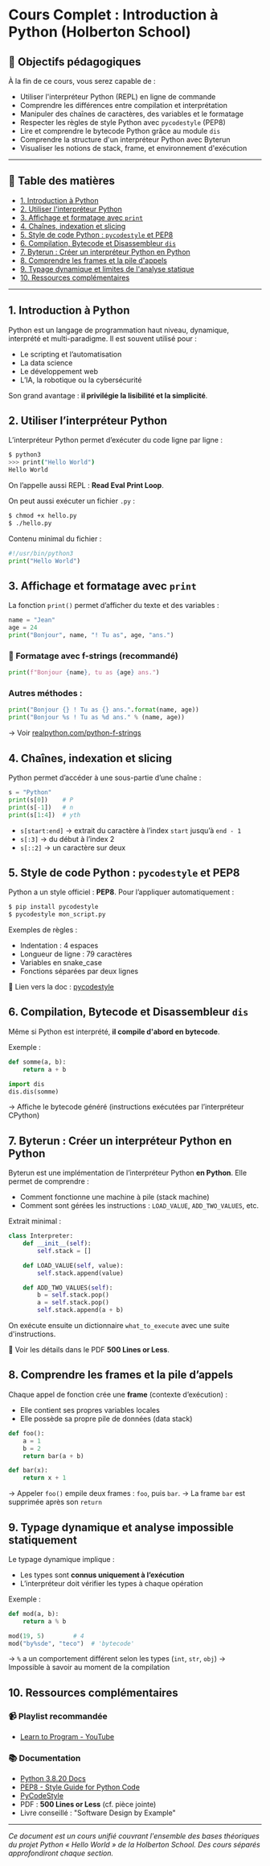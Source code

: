 # Cours Complet : Introduction à Python (Holberton School)

## 📌 Objectifs pédagogiques

À la fin de ce cours, vous serez capable de :

* Utiliser l'interpréteur Python (REPL) en ligne de commande
* Comprendre les différences entre compilation et interprétation
* Manipuler des chaînes de caractères, des variables et le formatage
* Respecter les règles de style Python avec `pycodestyle` (PEP8)
* Lire et comprendre le bytecode Python grâce au module `dis`
* Comprendre la structure d'un interpréteur Python avec Byterun
* Visualiser les notions de stack, frame, et environnement d'exécution

---

## 🧭 Table des matières

* [1. Introduction à Python](#1-introduction-à-python)
* [2. Utiliser l'interpréteur Python](#2-utiliser-linterpréteur-python)
* [3. Affichage et formatage avec `print`](#3-affichage-et-formatage-avec-print)
* [4. Chaînes, indexation et slicing](#4-chaînes-indexation-et-slicing)
* [5. Style de code Python : `pycodestyle` et PEP8](#5-style-de-code-python-pycodestyle-et-pep8)
* [6. Compilation, Bytecode et Disassembleur `dis`](#6-compilation-bytecode-et-disassembleur-dis)
* [7. Byterun : Créer un interpréteur Python en Python](#7-byterun-créer-un-interpréteur-python-en-python)
* [8. Comprendre les frames et la pile d'appels](#8-comprendre-les-frames-et-la-pile-dappels)
* [9. Typage dynamique et limites de l'analyse statique](#9-typage-dynamique-et-limites-de-lanalyse-statique)
* [10. Ressources complémentaires](#10-ressources-complémentaires)

---

## 1. Introduction à Python

Python est un langage de programmation haut niveau, dynamique, interprété et multi-paradigme. Il est souvent utilisé pour :

* Le scripting et l’automatisation
* La data science
* Le développement web
* L’IA, la robotique ou la cybersécurité

Son grand avantage : **il privilégie la lisibilité et la simplicité**.

## 2. Utiliser l’interpréteur Python

L’interpréteur Python permet d’exécuter du code ligne par ligne :

```bash
$ python3
>>> print("Hello World")
Hello World
```

On l’appelle aussi REPL : **Read Eval Print Loop**.

On peut aussi exécuter un fichier `.py` :

```bash
$ chmod +x hello.py
$ ./hello.py
```

Contenu minimal du fichier :

```python
#!/usr/bin/python3
print("Hello World")
```

## 3. Affichage et formatage avec `print`

La fonction `print()` permet d’afficher du texte et des variables :

```python
name = "Jean"
age = 24
print("Bonjour", name, "! Tu as", age, "ans.")
```

### 🧪 Formatage avec f-strings (recommandé)

```python
print(f"Bonjour {name}, tu as {age} ans.")
```

### Autres méthodes :

```python
print("Bonjour {} ! Tu as {} ans.".format(name, age))
print("Bonjour %s ! Tu as %d ans." % (name, age))
```

→ Voir [realpython.com/python-f-strings](https://realpython.com/python-f-strings/)

## 4. Chaînes, indexation et slicing

Python permet d’accéder à une sous-partie d’une chaîne :

```python
s = "Python"
print(s[0])    # P
print(s[-1])   # n
print(s[1:4])  # yth
```

* `s[start:end]` → extrait du caractère à l’index `start` jusqu’à `end - 1`
* `s[:3]` → du début à l’index 2
* `s[::2]` → un caractère sur deux

## 5. Style de code Python : `pycodestyle` et PEP8

Python a un style officiel : **PEP8**. Pour l’appliquer automatiquement :

```bash
$ pip install pycodestyle
$ pycodestyle mon_script.py
```

Exemples de règles :

* Indentation : 4 espaces
* Longueur de ligne : 79 caractères
* Variables en snake\_case
* Fonctions séparées par deux lignes

🔗 Lien vers la doc : [pycodestyle](https://pycodestyle.pycqa.org)

## 6. Compilation, Bytecode et Disassembleur `dis`

Même si Python est interprété, **il compile d'abord en bytecode**.

Exemple :

```python
def somme(a, b):
    return a + b
```

```python
import dis
dis.dis(somme)
```

→ Affiche le bytecode généré (instructions exécutées par l’interpréteur CPython)

## 7. Byterun : Créer un interpréteur Python en Python

Byterun est une implémentation de l’interpréteur Python **en Python**. Elle permet de comprendre :

* Comment fonctionne une machine à pile (stack machine)
* Comment sont gérées les instructions : `LOAD_VALUE`, `ADD_TWO_VALUES`, etc.

Extrait minimal :

```python
class Interpreter:
    def __init__(self):
        self.stack = []

    def LOAD_VALUE(self, value):
        self.stack.append(value)

    def ADD_TWO_VALUES(self):
        b = self.stack.pop()
        a = self.stack.pop()
        self.stack.append(a + b)
```

On exécute ensuite un dictionnaire `what_to_execute` avec une suite d'instructions.

📘 Voir les détails dans le PDF **500 Lines or Less**.

## 8. Comprendre les frames et la pile d’appels

Chaque appel de fonction crée une **frame** (contexte d’exécution) :

* Elle contient ses propres variables locales
* Elle possède sa propre pile de données (data stack)

```python
def foo():
    a = 1
    b = 2
    return bar(a + b)

def bar(x):
    return x + 1
```

→ Appeler `foo()` empile deux frames : `foo`, puis `bar`.
→ La frame `bar` est supprimée après son `return`

## 9. Typage dynamique et analyse impossible statiquement

Le typage dynamique implique :

* Les types sont **connus uniquement à l’exécution**
* L’interpréteur doit vérifier les types à chaque opération

Exemple :

```python
def mod(a, b):
    return a % b

mod(19, 5)        # 4
mod("by%sde", "teco")  # 'bytecode'
```

→ `%` a un comportement différent selon les types (`int`, `str`, `obj`)
→ Impossible à savoir au moment de la compilation

## 10. Ressources complémentaires

### 📹 Playlist recommandée

* [Learn to Program - YouTube](https://www.youtube.com/playlist?list=PL1A2CSdiySGJQ5yl9ASBdf07fTHiG8WvJ)

### 📚 Documentation

* [Python 3.8.20 Docs](https://docs.python.org/3.8/)
* [PEP8 - Style Guide for Python Code](https://peps.python.org/pep-0008/)
* [PyCodeStyle](https://pycodestyle.pycqa.org/en/latest/)
* PDF : **500 Lines or Less** (cf. pièce jointe)
* Livre conseillé : "Software Design by Example"

---

*Ce document est un cours unifié couvrant l'ensemble des bases théoriques du projet Python « Hello World » de la Holberton School. Des cours séparés approfondiront chaque section.*
